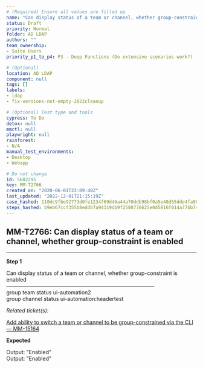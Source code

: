 ```yaml
---
# (Required) Ensure all values are filled up
name: "Can display status of a team or channel, whether group-constraint is enabled"
status: Draft
priority: Normal
folder: AD LDAP
authors: ""
team_ownership: 
- Suite Users
priority_p1_to_p4: P3 - Deep Functions (Do extensive scenarios work?)

# (Optional)
location: AD LDAP
component: null
tags: []
labels: 
- ldap
- fix-versions-not-empty-2022cleanup

# (Optional) Test type and tools
cypress: To Do
detox: null
mmctl: null
playwright: null
rainforest: 
- N/A
manual_test_environments: 
- Desktop
- Webapp

# Do not change
id: 5602295
key: MM-T2766
created_on: "2020-06-01T22:09:48Z"
last_updated: "2022-12-01T21:15:19Z"
case_hashed: 110dc9fbe92773d0fe1234f69d46a44a70ddb98bf0a5e48d55dde4fa90d82b4eb5682bb914af38642ea6f08dcff838a7
steps_hashed: b9eb67ccf355b8eddb7a94319db9f2580776625e0d5816f014a77bb741fbeaa40155dd3b911f3c61ec1598a839f61a0b
---
```


<!-- (Auto-generated) Based on frontmatter's "key" and "name" -->

## MM-T2766: Can display status of a team or channel, whether group-constraint is enabled

---

**Step 1**

Can display status of a team or channel, whether group-constraint is enabled\
————————————————————————————\
group team status ui-automation2\
group channel status ui-automation:headertest

_Related ticket(s):_

[Add ability to switch a team or channel to be group-constrained via the CLI — MM-15164](https://mattermost.atlassian.net/browse/MM-15164)

**Expected**

Output: "Enabled"\
Output: "Enabled"
